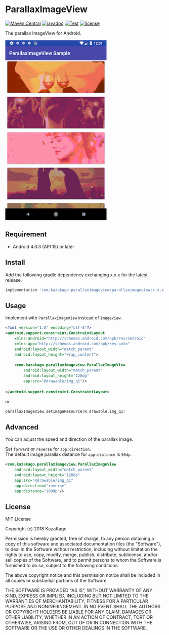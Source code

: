 ParallaxImageView
====

[![Maven Central](https://img.shields.io/maven-central/v/com.kazakago.parallaximageview/parallaximageview.svg)](https://search.maven.org/artifact/com.kazakago.parallaximageview/parallaximageview)
[![javadoc](https://javadoc.io/badge2/com.kazakago.parallaximageview/parallaximageview/javadoc.svg)](https://javadoc.io/doc/com.kazakago.parallaximageview/parallaximageview)
[![Test](https://github.com/KazaKago/parallaximageview/workflows/Test/badge.svg)](https://github.com/KazaKago/parallaximageview/actions?query=workflow%3ATest)
[![license](https://img.shields.io/github/license/kazakago/parallaximageview.svg)](LICENSE.md)

The parallax ImageView for Android.

![screenshot.gif](./artwork/screenshot.gif)

## Requirement

- Android 4.0.3 (API 15) or later

## Install

Add the following gradle dependency exchanging x.x.x for the latest release.

```groovy
implementation 'com.kazakago.parallaximageview:parallaximageview:x.x.x'
```

## Usage

Implement with `ParallaxImageView` instead of `ImageView`.

```xml
<?xml version="1.0" encoding="utf-8"?>
<android.support.constraint.ConstraintLayout
    xmlns:android="http://schemas.android.com/apk/res/android"
    xmlns:app="http://schemas.android.com/apk/res-auto"
    android:layout_width="match_parent"
    android:layout_height="wrap_content">

    <com.kazakago.parallaximageview.ParallaxImageView
        android:layout_width="match_parent"
        android:layout_height="128dp"
        app:src="@drawable/img_q1"/>

</android.support.constraint.ConstraintLayout>
```

or 

```kotlin
parallaxImageView.setImageResource(R.drawable.img_q1)
```

## Advanced

You can adjust the speed and direction of the parallax image.  

Set `forward` or `reverse` for `app:direction`.  
The default image parallax distance for `app:distance` is `50dp`.  

```xml
<com.kazakago.parallaximageview.ParallaxImageView
    android:layout_width="match_parent"
    android:layout_height="128dp"
    app:src="@drawable/img_q1"
    app:direction="reverse"
    app:distance="100dp"/>
```

## License

MIT License

Copyright (c) 2018 KazaKago

Permission is hereby granted, free of charge, to any person obtaining a copy of this software and associated documentation files (the "Software"), to deal in the Software without restriction, including without limitation the rights to use, copy, modify, merge, publish, distribute, sublicense, and/or sell copies of the Software, and to permit persons to whom the Software is furnished to do so, subject to the following conditions:

The above copyright notice and this permission notice shall be included in all copies or substantial portions of the Software.

THE SOFTWARE IS PROVIDED "AS IS", WITHOUT WARRANTY OF ANY KIND, EXPRESS OR IMPLIED, INCLUDING BUT NOT LIMITED TO THE WARRANTIES OF MERCHANTABILITY, FITNESS FOR A PARTICULAR PURPOSE AND NONINFRINGEMENT. IN NO EVENT SHALL THE AUTHORS OR COPYRIGHT HOLDERS BE LIABLE FOR ANY CLAIM, DAMAGES OR OTHER LIABILITY, WHETHER IN AN ACTION OF CONTRACT, TORT OR OTHERWISE, ARISING FROM, OUT OF OR IN CONNECTION WITH THE SOFTWARE OR THE USE OR OTHER DEALINGS IN THE SOFTWARE.
